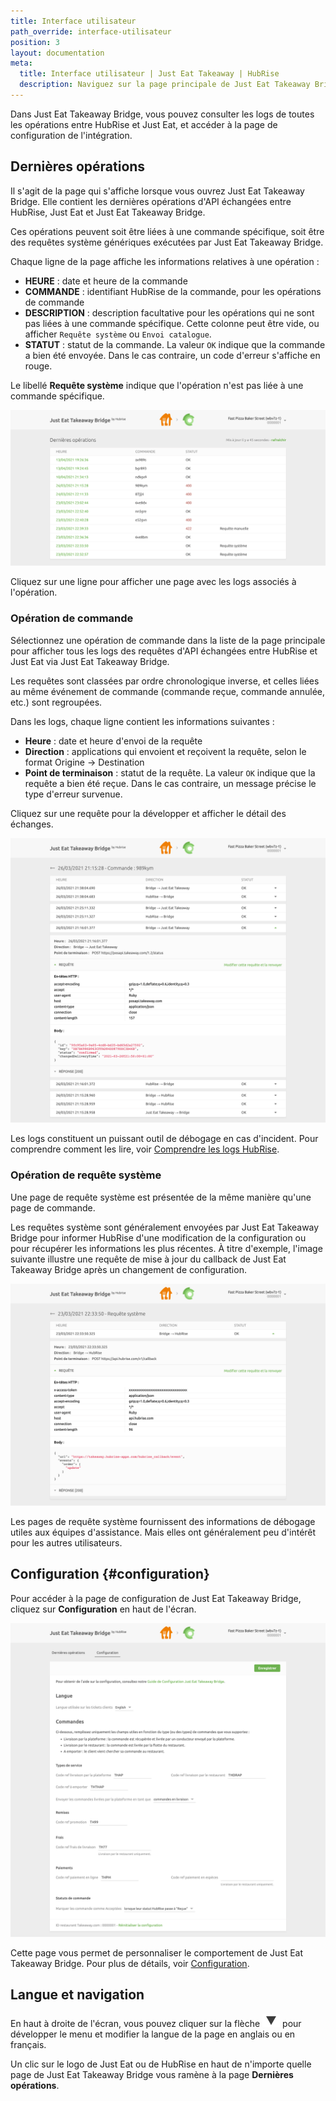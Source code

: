 ```yaml
---
title: Interface utilisateur
path_override: interface-utilisateur
position: 3
layout: documentation
meta:
  title: Interface utilisateur | Just Eat Takeaway | HubRise
  description: Naviguez sur la page principale de Just Eat Takeaway Bridge pour accéder aux informations sur les commandes et personnaliser le comportement du bridge.
---
```


Dans Just Eat Takeaway Bridge, vous pouvez consulter les logs de toutes les opérations entre HubRise et Just Eat, et accéder à la page de configuration de l'intégration.

## Dernières opérations

Il s'agit de la page qui s'affiche lorsque vous ouvrez Just Eat Takeaway Bridge. Elle contient les dernières opérations d'API échangées entre HubRise, Just Eat et Just Eat Takeaway Bridge.

Ces opérations peuvent soit être liées à une commande spécifique, soit être des requêtes système génériques exécutées par Just Eat Takeaway Bridge.

Chaque ligne de la page affiche les informations relatives à une opération :

- **HEURE** : date et heure de la commande
- **COMMANDE** : identifiant HubRise de la commande, pour les opérations de commande
- **DESCRIPTION** : description facultative pour les opérations qui ne sont pas liées à une commande spécifique. Cette colonne peut être vide, ou afficher `Requête système` ou `Envoi catalogue`.
- **STATUT** : statut de la commande. La valeur `OK` indique que la commande a bien été envoyée. Dans le cas contraire, un code d'erreur s'affiche en rouge.

Le libellé **Requête système** indique que l'opération n'est pas liée à une commande spécifique.

![Page des opérations de Just Eat Takeaway Bridge, développé par HubRise](./images/003-jet-main-page.png)

Cliquez sur une ligne pour afficher une page avec les logs associés à l'opération.

### Opération de commande

Sélectionnez une opération de commande dans la liste de la page principale pour afficher tous les logs des requêtes d'API échangées entre HubRise et Just Eat via Just Eat Takeaway Bridge.

Les requêtes sont classées par ordre chronologique inverse, et celles liées au même événement de commande (commande reçue, commande annulée, etc.) sont regroupées.

Dans les logs, chaque ligne contient les informations suivantes :

- **Heure** : date et heure d'envoi de la requête
- **Direction** : applications qui envoient et reçoivent la requête, selon le format Origine → Destination
- **Point de terminaison** : statut de la requête. La valeur `OK` indique que la requête a bien été reçue. Dans le cas contraire, un message précise le type d'erreur survenue.

Cliquez sur une requête pour la développer et afficher le détail des échanges.

![Page des logs de commande sur Just Eat Takeaway Bridge](./images/004-jet-order-logs.png)

Les logs constituent un puissant outil de débogage en cas d'incident. Pour comprendre comment les lire, voir [Comprendre les logs HubRise](/docs/hubrise-logs/overview).

### Opération de requête système

Une page de requête système est présentée de la même manière qu'une page de commande.

Les requêtes système sont généralement envoyées par Just Eat Takeaway Bridge pour informer HubRise d'une modification de la configuration ou pour récupérer les informations les plus récentes. À titre d'exemple, l'image suivante illustre une requête de mise à jour du callback de Just Eat Takeaway Bridge après un changement de configuration.

![Page de requête système sur Just Eat Takeaway Bridge](./images/005-jet-system-request.png)

Les pages de requête système fournissent des informations de débogage utiles aux équipes d'assistance. Mais elles ont généralement peu d'intérêt pour les autres utilisateurs.

## Configuration {#configuration}

Pour accéder à la page de configuration de Just Eat Takeaway Bridge, cliquez sur **Configuration** en haut de l'écran.

![Page de configuration de Just Eat Takeaway Bridge](./images/002-jet-configuration-page.png)

Cette page vous permet de personnaliser le comportement de Just Eat Takeaway Bridge. Pour plus de détails, voir [Configuration](/apps/just-eat-takeaway/configuration).

## Langue et navigation

En haut à droite de l'écran, vous pouvez cliquer sur la flèche <InlineImage width="20" height="20">![Icône flèche](../images/arrow-icon.jpg)</InlineImage> pour développer le menu et modifier la langue de la page en anglais ou en français.

Un clic sur le logo de Just Eat ou de HubRise en haut de n'importe quelle page de Just Eat Takeaway Bridge vous ramène à la page **Dernières opérations**.
